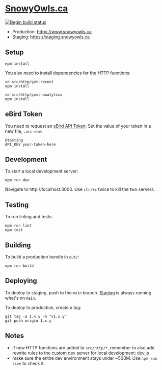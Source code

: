 # [SnowyOwls.ca](https://www.snowyowls.ca)

[![Begin build status](https://buildstatus.begin.app/friend-3ps/status.svg)](https://begin.com)

- Production: https://www.snowyowls.ca
- Staging: https://staging.snowyowls.ca

## Setup

```
npm install
```

You also need to install dependencies for the HTTP functions:

```
cd src/http/get-recent
npm install

cd src/http/post-analytics
npm install
```

## eBird Token

You need to request an [eBird API Token](https://ebird.org/api/keygen). Set the
value of your token in a new file, `.arc-env`:

```
@testing
API_KEY your-token-here
```

## Development

To start a local development server:

```
npm run dev
```

Navigate to http://localhost:3000. Use `ctrl+c` twice to kill the two servers.

## Testing

To run linting and tests:

```
npm run lint
npm test
```

## Building

To build a production bundle in `out/`:

```
npm run build
```

## Deploying

To deploy to staging, push to the `main` branch. [Staging](https://staging.snowyowls.ca) is always running what's on `main`.

To deploy to production, create a tag:

```
git tag -a 1.x.y -m "v1.x.y"
git push origin 1.x.y
```

## Notes

- if new HTTP functions are added to `src/http/*`, remember to also add rewrite rules to the custom dev server for local development: [dev.js](dev.js)
- make sure the entire dev environment stays under ~500M. Use `npm run size` to check it.
